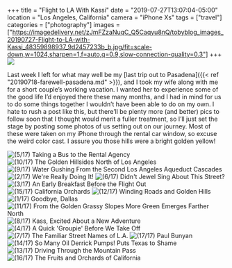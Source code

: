 +++
title = "Flight to LA With Kassi"
date = "2019-07-27T13:07:04-05:00"
location = "Los Angeles, California"
camera = "iPhone Xs"
tags = ["travel"]
categories = ["photography"]
images = ["https://imagedelivery.net/zJmFZzaNuqC_Q5Caqyu8nQ/tobyblog_images_20190727-Flight-to-LA-with-Kassi_48359898937_9d2457233b_b.jpg/fit=scale-down,w=1024,sharpen=1,f=auto,q=0.9,slow-connection-quality=0.3"]
+++
![](https://imagedelivery.net/zJmFZzaNuqC_Q5Caqyu8nQ/tobyblog_images_20190727-Flight-to-LA-with-Kassi_48359898937_9d2457233b_b.jpg/fit=scale-down,w=780,sharpen=1,f=auto,q=0.9,slow-connection-quality=0.3)
<!--more-->

Last week I left for what may well be my [last trip out to Pasadena]({{< ref "20190718-farewell-pasadena.md" >}}), and I took my wife along with me for a short couple’s working vacation. I wanted her to experience some of the good life I’d enjoyed there these many months, and I had in mind for us to do some things together I wouldn’t have been able to do on my own. I hate to rush a post like this, but there’ll be plenty more (and better) pics to follow soon that I thought would merit a fuller treatment, so I’ll just set the stage by posting some photos of us setting out on our journey. Most of these were taken on my iPhone through the rental car window, so excuse the weird color cast. I assure you those hills were a bright golden yellow!

<div id="gallery">
		<img alt="(5/17) Taking a Bus to the Rental Agency" src="https://imagedelivery.net/zJmFZzaNuqC_Q5Caqyu8nQ/tobyblog_images_20190727-Flight-to-LA-with-Kassi_48359757036_3d501fe250_k.jpg/fit=scale-down,w=365,sharpen=1,f=auto,q=0.9,slow-connection-quality=0.3"
			data-image="https://imagedelivery.net/zJmFZzaNuqC_Q5Caqyu8nQ/tobyblog_images_20190727-Flight-to-LA-with-Kassi_48359757036_3d501fe250_k.jpg/fit=scale-down,w=1024,sharpen=1,f=auto,q=0.9,slow-connection-quality=0.3">
		<img alt="(10/17) The Golden Hillsides North of Los Angeles" src="https://imagedelivery.net/zJmFZzaNuqC_Q5Caqyu8nQ/tobyblog_images_20190727-Flight-to-LA-with-Kassi_48359757876_8b29d76402_k.jpg/fit=scale-down,w=365,sharpen=1,f=auto,q=0.9,slow-connection-quality=0.3"
			data-image="https://imagedelivery.net/zJmFZzaNuqC_Q5Caqyu8nQ/tobyblog_images_20190727-Flight-to-LA-with-Kassi_48359757876_8b29d76402_k.jpg/fit=scale-down,w=1024,sharpen=1,f=auto,q=0.9,slow-connection-quality=0.3">
		<img alt="(9/17) Water Gushing From the Second Los Angeles Aqueduct Cascades" src="https://imagedelivery.net/zJmFZzaNuqC_Q5Caqyu8nQ/tobyblog_images_20190727-Flight-to-LA-with-Kassi_48359897927_e0af5b3bb6_k.jpg/fit=scale-down,w=365,sharpen=1,f=auto,q=0.9,slow-connection-quality=0.3"
			data-image="https://imagedelivery.net/zJmFZzaNuqC_Q5Caqyu8nQ/tobyblog_images_20190727-Flight-to-LA-with-Kassi_48359897927_e0af5b3bb6_k.jpg/fit=scale-down,w=1024,sharpen=1,f=auto,q=0.9,slow-connection-quality=0.3">
		<img alt="(2/17) We're Really Doing It!" src="https://imagedelivery.net/zJmFZzaNuqC_Q5Caqyu8nQ/tobyblog_images_20190727-Flight-to-LA-with-Kassi_48359756821_922d1f8e18_k.jpg/fit=scale-down,w=365,sharpen=1,f=auto,q=0.9,slow-connection-quality=0.3"
			data-image="https://imagedelivery.net/zJmFZzaNuqC_Q5Caqyu8nQ/tobyblog_images_20190727-Flight-to-LA-with-Kassi_48359756821_922d1f8e18_k.jpg/fit=scale-down,w=1024,sharpen=1,f=auto,q=0.9,slow-connection-quality=0.3">
		<img alt="(6/17) Didn't Jewel Sing About This Street?" src="https://imagedelivery.net/zJmFZzaNuqC_Q5Caqyu8nQ/tobyblog_images_20190727-Flight-to-LA-with-Kassi_48359759146_34d6591784_k.jpg/fit=scale-down,w=365,sharpen=1,f=auto,q=0.9,slow-connection-quality=0.3"
			data-image="https://imagedelivery.net/zJmFZzaNuqC_Q5Caqyu8nQ/tobyblog_images_20190727-Flight-to-LA-with-Kassi_48359759146_34d6591784_k.jpg/fit=scale-down,w=1024,sharpen=1,f=auto,q=0.9,slow-connection-quality=0.3">
		<img alt="(3/17) An Early Breakfast Before the Flight Out" src="https://imagedelivery.net/zJmFZzaNuqC_Q5Caqyu8nQ/tobyblog_images_20190727-Flight-to-LA-with-Kassi_48359758241_67af2cd905_k.jpg/fit=scale-down,w=365,sharpen=1,f=auto,q=0.9,slow-connection-quality=0.3"
			data-image="https://imagedelivery.net/zJmFZzaNuqC_Q5Caqyu8nQ/tobyblog_images_20190727-Flight-to-LA-with-Kassi_48359758241_67af2cd905_k.jpg/fit=scale-down,w=1024,sharpen=1,f=auto,q=0.9,slow-connection-quality=0.3">
		<img alt="(15/17) California Orchards" src="https://imagedelivery.net/zJmFZzaNuqC_Q5Caqyu8nQ/tobyblog_images_20190727-Flight-to-LA-with-Kassi_48359758141_c5ab27cf18_k.jpg/fit=scale-down,w=365,sharpen=1,f=auto,q=0.9,slow-connection-quality=0.3"
			data-image="https://imagedelivery.net/zJmFZzaNuqC_Q5Caqyu8nQ/tobyblog_images_20190727-Flight-to-LA-with-Kassi_48359758141_c5ab27cf18_k.jpg/fit=scale-down,w=1024,sharpen=1,f=auto,q=0.9,slow-connection-quality=0.3">
		<img alt="(12/17) Winding Roads and Golden Hills" src="https://imagedelivery.net/zJmFZzaNuqC_Q5Caqyu8nQ/tobyblog_images_20190727-Flight-to-LA-with-Kassi_48359757211_77d9671f15_k.jpg/fit=scale-down,w=365,sharpen=1,f=auto,q=0.9,slow-connection-quality=0.3"
			data-image="https://imagedelivery.net/zJmFZzaNuqC_Q5Caqyu8nQ/tobyblog_images_20190727-Flight-to-LA-with-Kassi_48359757211_77d9671f15_k.jpg/fit=scale-down,w=1024,sharpen=1,f=auto,q=0.9,slow-connection-quality=0.3">
		<img alt="(1/17) Goodbye, Dallas" src="https://imagedelivery.net/zJmFZzaNuqC_Q5Caqyu8nQ/tobyblog_images_20190727-Flight-to-LA-with-Kassi_48359898937_747b8b764d_k.jpg/fit=scale-down,w=365,sharpen=1,f=auto,q=0.9,slow-connection-quality=0.3"
			data-image="https://imagedelivery.net/zJmFZzaNuqC_Q5Caqyu8nQ/tobyblog_images_20190727-Flight-to-LA-with-Kassi_48359898937_747b8b764d_k.jpg/fit=scale-down,w=1024,sharpen=1,f=auto,q=0.9,slow-connection-quality=0.3">
		<img alt="(11/17) From the Golden Grassy Slopes More Green Emerges Farther North" src="https://imagedelivery.net/zJmFZzaNuqC_Q5Caqyu8nQ/tobyblog_images_20190727-Flight-to-LA-with-Kassi_48359897567_dfde152d96_k.jpg/fit=scale-down,w=365,sharpen=1,f=auto,q=0.9,slow-connection-quality=0.3"
			data-image="https://imagedelivery.net/zJmFZzaNuqC_Q5Caqyu8nQ/tobyblog_images_20190727-Flight-to-LA-with-Kassi_48359897567_dfde152d96_k.jpg/fit=scale-down,w=1024,sharpen=1,f=auto,q=0.9,slow-connection-quality=0.3">
		<img alt="(8/17) Kass, Excited About a New Adventure" src="https://imagedelivery.net/zJmFZzaNuqC_Q5Caqyu8nQ/tobyblog_images_20190727-Flight-to-LA-with-Kassi_48359756456_bb53932c01_k.jpg/fit=scale-down,w=365,sharpen=1,f=auto,q=0.9,slow-connection-quality=0.3"
			data-image="https://imagedelivery.net/zJmFZzaNuqC_Q5Caqyu8nQ/tobyblog_images_20190727-Flight-to-LA-with-Kassi_48359756456_bb53932c01_k.jpg/fit=scale-down,w=1024,sharpen=1,f=auto,q=0.9,slow-connection-quality=0.3">
		<img alt="(4/17) A Quick 'Groupie' Before We Take Off" src="https://imagedelivery.net/zJmFZzaNuqC_Q5Caqyu8nQ/tobyblog_images_20190727-Flight-to-LA-with-Kassi_48359762631_bc647356a5_k.jpg/fit=scale-down,w=365,sharpen=1,f=auto,q=0.9,slow-connection-quality=0.3"
			data-image="https://imagedelivery.net/zJmFZzaNuqC_Q5Caqyu8nQ/tobyblog_images_20190727-Flight-to-LA-with-Kassi_48359762631_bc647356a5_k.jpg/fit=scale-down,w=1024,sharpen=1,f=auto,q=0.9,slow-connection-quality=0.3">
		<img alt="(7/17) The Familiar Street Names of L.A." src="https://imagedelivery.net/zJmFZzaNuqC_Q5Caqyu8nQ/tobyblog_images_20190727-Flight-to-LA-with-Kassi_48359756606_675f952a47_k.jpg/fit=scale-down,w=365,sharpen=1,f=auto,q=0.9,slow-connection-quality=0.3"
			data-image="https://imagedelivery.net/zJmFZzaNuqC_Q5Caqyu8nQ/tobyblog_images_20190727-Flight-to-LA-with-Kassi_48359756606_675f952a47_k.jpg/fit=scale-down,w=1024,sharpen=1,f=auto,q=0.9,slow-connection-quality=0.3">
		<img alt="(17/17) Paul Bunyan" src="https://imagedelivery.net/zJmFZzaNuqC_Q5Caqyu8nQ/tobyblog_images_20190727-Flight-to-LA-with-Kassi_48359897212_676bc0bfbd_k.jpg/fit=scale-down,w=365,sharpen=1,f=auto,q=0.9,slow-connection-quality=0.3"
			data-image="https://imagedelivery.net/zJmFZzaNuqC_Q5Caqyu8nQ/tobyblog_images_20190727-Flight-to-LA-with-Kassi_48359897212_676bc0bfbd_k.jpg/fit=scale-down,w=1024,sharpen=1,f=auto,q=0.9,slow-connection-quality=0.3">
		<img alt="(14/17) So Many Oil Derrick Pumps! Puts Texas to Shame" src="https://imagedelivery.net/zJmFZzaNuqC_Q5Caqyu8nQ/tobyblog_images_20190727-Flight-to-LA-with-Kassi_48359756491_4433c1a96e_o.jpg/fit=scale-down,w=365,sharpen=1,f=auto,q=0.9,slow-connection-quality=0.3"
			data-image="https://imagedelivery.net/zJmFZzaNuqC_Q5Caqyu8nQ/tobyblog_images_20190727-Flight-to-LA-with-Kassi_48359756491_4433c1a96e_o.jpg/fit=scale-down,w=1024,sharpen=1,f=auto,q=0.9,slow-connection-quality=0.3">
		<img alt="(13/17) Driving Through the Mountain Pass" src="https://imagedelivery.net/zJmFZzaNuqC_Q5Caqyu8nQ/tobyblog_images_20190727-Flight-to-LA-with-Kassi_48359757551_bc8123eb5a_k.jpg/fit=scale-down,w=365,sharpen=1,f=auto,q=0.9,slow-connection-quality=0.3"
			data-image="https://imagedelivery.net/zJmFZzaNuqC_Q5Caqyu8nQ/tobyblog_images_20190727-Flight-to-LA-with-Kassi_48359757551_bc8123eb5a_k.jpg/fit=scale-down,w=1024,sharpen=1,f=auto,q=0.9,slow-connection-quality=0.3">
		<img alt="(16/17) The Fruits and Orchards of California" src="https://imagedelivery.net/zJmFZzaNuqC_Q5Caqyu8nQ/tobyblog_images_20190727-Flight-to-LA-with-Kassi_48353219427_732076d03d_k.jpg/fit=scale-down,w=365,sharpen=1,f=auto,q=0.9,slow-connection-quality=0.3"
			data-image="https://imagedelivery.net/zJmFZzaNuqC_Q5Caqyu8nQ/tobyblog_images_20190727-Flight-to-LA-with-Kassi_48353219427_732076d03d_k.jpg/fit=scale-down,w=1024,sharpen=1,f=auto,q=0.9,slow-connection-quality=0.3">
</div>